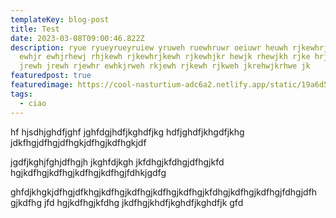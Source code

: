 ```yaml
---
templateKey: blog-post
title: Test
date: 2023-03-08T09:00:46.822Z
description: ryue ryueyrueyruiew yruweh ruewhruwr oeiuwr heuwh rjkewhrjkewhrj
  ewhjr ewhjrhewj rhjkewh rjkewhrjkewh rjkewhjkr hewjk rhewjkh rjke hrjewh rjewh
  jrewh jrewh rjewhr ewhkjrweh rkjewh rjkewh rjkweh jkrehwjkrhwe jk
featuredpost: true
featuredimage: https://cool-nasturtium-adc6a2.netlify.app/static/19a6d5ab24bbc3b3531f11ecab349683/72e01/flavor_wheel.jpg
tags:
  - ciao
---
```

h﻿f hjsdhjghdfjghf jghfdgjhdfjkghdfjkg hdfjghdfjkhgdfjkhg jdkfhgjdfhgjdfhgkjdfhgjkdfhgkjdf

 ﻿jgdfjkghjfghjdfhgjh jkghfdjkgh jkfdhgjkfdhgjdfhgjkfd hgjkdfhgjkdfhgjkdfhgjkdfhgjfdhkjgdfg

g﻿hfdjkhgkjdfhgjdfkhgjkdfhgjkdfhgjkdfhgjkdfhgjkfdhgjkdfhgjkdfhgjfdhgjdfh gjkdfhg jfd hgjkdfhgjkfdhg jkdfhgjkhdfjkghdfjkghdfjk gfd